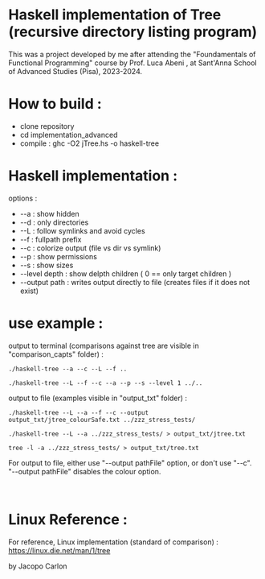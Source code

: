 # Haskell implementation of Tree (recursive directory listing program)

This was a project developed by me after attending the "Foundamentals of Functional Programming" course by Prof. Luca Abeni , at Sant'Anna School of Advanced Studies (Pisa), 2023-2024.


# How to build : 
-  clone repository
-  cd implementation_advanced
-  compile : 
    ghc -O2 jTree.hs -o haskell-tree



# Haskell implementation :
options : 
 -   --a : show hidden
 -   --d : only directories
 -   --L : follow symlinks and avoid cycles
 -   --f : fullpath prefix
 -   --c : colorize output (file vs dir vs symlink) 
 -   --p : show permissions
 -   --s : show sizes
 -   --level depth : show delpth children ( 0 == only target children )
 -   --output path : writes output directly to file (creates files if it does not exist)


# use example : 
output to terminal (comparisons against tree are visible in "comparison_capts" folder) : 

    ./haskell-tree --a --c --L --f ..
    
    ./haskell-tree --L --f --c --a --p --s --level 1 ../.. 



output to file (examples visible in "output_txt" folder) :


    ./haskell-tree --L --a --f --c --output output_txt/jtree_colourSafe.txt ../zzz_stress_tests/

    ./haskell-tree --L --a ../zzz_stress_tests/ > output_txt/jtree.txt
    
    tree -l -a ../zzz_stress_tests/ > output_txt/tree.txt
    
For output to file, either use "--output pathFile" option, or don't use "--c". <br> 
"--output pathFile" disables the colour option.


<br>


# Linux Reference : 
For reference, Linux implementation (standard of comparison) :
    <https://linux.die.net/man/1/tree>





by Jacopo Carlon



